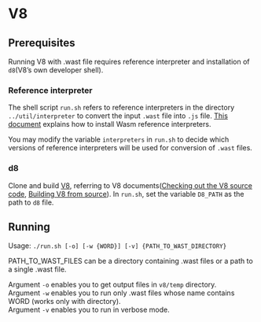 # V8

## Prerequisites
Running V8 with .wast file requires reference interpreter and installation of ``d8``(V8’s own developer shell).

### Reference interpreter
The shell script ``run.sh`` refers to reference interpreters in the directory ``../util/interpreter`` to convert the input ``.wast`` file into ``.js`` file. [This document](https://github.com/kaist-plrg/spectec/blob/west/spectec/runtimes/util/interpreter/README.md) explains how to install Wasm reference interpreters.

You may modify the variable ``interpreters`` in ``run.sh`` to decide which versions of reference interpreters will be used for conversion of ``.wast`` files.

### d8
Clone and build [V8](https://v8.dev/), referring to V8 documents([Checking out the V8 source code](https://v8.dev/docs/source-code), [Building V8 from source](https://v8.dev/docs/build)).
In ``run.sh``, set the variable ``D8_PATH`` as the path to ``d8`` file.

## Running
Usage: ``./run.sh [-o] [-w {WORD}] [-v] {PATH_TO_WAST_DIRECTORY}``

PATH_TO_WAST_FILES can be a directory containing .wast files or a path to a single .wast file.

Argument ``-o`` enables you to get output files in ``v8/temp`` directory.  
Argument ``-w`` enables you to run only .wast files whose name contains WORD (works only with directory).  
Argument ``-v`` enables you to run in verbose mode.
